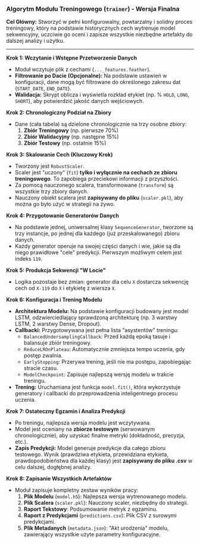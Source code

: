 ### Algorytm Modułu Treningowego (`trainer`) - Wersja Finalna

**Cel Główny:** Stworzyć w pełni konfigurowalny, powtarzalny i solidny proces treningowy, który na podstawie historycznych cech wytrenuje model sekwencyjny, uczciwie go oceni i zapisze wszystkie niezbędne artefakty do dalszej analizy i użytku.

---

**Krok 1: Wczytanie i Wstępne Przetworzenie Danych**
*   Moduł wczytuje plik z cechami (`..._features.feather`).
*   **Filtrowanie po Dacie (Opcjonalne):** Na podstawie ustawień w konfiguracji, dane mogą być filtrowane do określonego zakresu dat (`START_DATE`, `END_DATE`).
*   **Walidacja:** Skrypt oblicza i wyświetla rozkład etykiet (np. % `HOLD`, `LONG`, `SHORT`), aby potwierdzić jakość danych wejściowych.

**Krok 2: Chronologiczny Podział na Zbiory**
*   Dane (cała tabela) są dzielone chronologicznie na trzy osobne zbiory:
    1.  **Zbiór Treningowy** (np. pierwsze 70%)
    2.  **Zbiór Walidacyjny** (np. następne 15%)
    3.  **Zbiór Testowy** (np. ostatnie 15%)

**Krok 3: Skalowanie Cech (Kluczowy Krok)**
*   Tworzony jest `RobustScaler`.
*   Scaler jest "uczony" (`fit`) **tylko i wyłącznie na cechach ze zbioru treningowego**. To zapobiega przeciekowi informacji z przyszłości.
*   Za pomocą nauczonego scalera, transformowane (`transform`) są wszystkie trzy zbiory danych.
*   Nauczony obiekt scalera jest **zapisywany do pliku** (`scaler.pkl`), aby można go było użyć w strategii na żywo.

**Krok 4: Przygotowanie Generatorów Danych**
*   Na podstawie jednej, uniwersalnej klasy `SequenceGenerator`, tworzone są trzy instancje, po jednej dla każdego (już przeskalowanego) zbioru danych.
*   Każdy generator operuje na swojej części danych i wie, jakie są dla niego prawidłowe "cele" predykcji. Pierwszym możliwym celem jest indeks `119`.

**Krok 5: Produkcja Sekwencji "W Locie"**
*   Logika pozostaje bez zmian: generator dla celu `X` dostarcza sekwencję cech od `X-119` do `X` i etykietę z wiersza `X`.

**Krok 6: Konfiguracja i Trening Modelu**
*   **Architektura Modelu:** Na podstawie konfiguracji budowany jest model LSTM, odzwierciedlający sprawdzoną architekturę (np. 3 warstwy LSTM, 2 warstwy Dense, Dropout).
*   **Callbacki:** Przygotowywana jest pełna lista "asystentów" treningu:
    *   `BalancedUndersamplingCallback`: Przed każdą epoką tasuje i balansuje zbiór treningowy.
    *   `ReduceLROnPlateau`: Automatycznie zmniejsza tempo uczenia, gdy postęp zwalnia.
    *   `EarlyStopping`: Przerywa trening, jeśli nie ma postępu, zapobiegając stracie czasu.
    *   `ModelCheckpoint`: Zapisuje najlepszą wersję modelu w trakcie treningu.
*   **Trening:** Uruchamiana jest funkcja `model.fit()`, która wykorzystuje generatory i callbacki do przeprowadzenia inteligentnego procesu uczenia.

**Krok 7: Ostateczny Egzamin i Analiza Predykcji**
*   Po treningu, najlepsza wersja modelu jest wczytywana.
*   Model jest oceniany na **zbiorze testowym** (serwowanym chronologicznie), aby uzyskać finalne metryki (dokładność, precyzja, etc.).
*   **Zapis Predykcji:** Model generuje predykcje dla całego zbioru testowego. Wynik (prawdziwa etykieta, przewidziana etykieta, prawdopodobieństwa dla każdej klasy) jest **zapisywany do pliku .csv** w celu dalszej, dogłębnej analizy.

**Krok 8: Zapisanie Wszystkich Artefaktów**
*   Moduł zapisuje kompletny zestaw wyników pracy:
    1.  **Plik Modelu** (`model.h5`): Najlepsza wersja wytrenowanego modelu.
    2.  **Plik Scalera** (`scaler.pkl`): Nauczony scaler, niezbędny do strategii.
    3.  **Raport Tekstowy**: Podsumowanie metryk z egzaminu.
    4.  **Raport z Predykcjami** (`predictions.csv`): Plik CSV z surowymi predykcjami.
    5.  **Plik Metadanych** (`metadata.json`): "Akt urodzenia" modelu, zawierający wszystkie użyte parametry konfiguracyjne.
